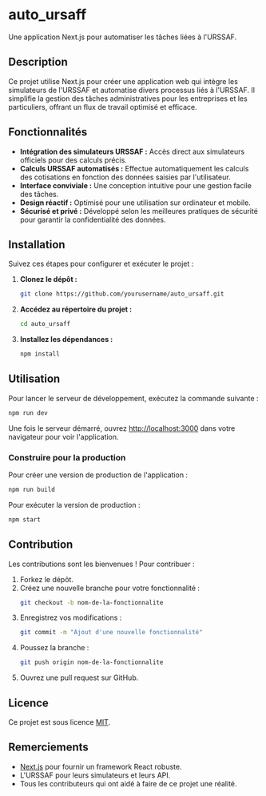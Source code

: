 # auto_ursaff

Une application Next.js pour automatiser les tâches liées à l'URSSAF.

## Description

Ce projet utilise Next.js pour créer une application web qui intègre les simulateurs de l'URSSAF et automatise divers processus liés à l'URSSAF. Il simplifie la gestion des tâches administratives pour les entreprises et les particuliers, offrant un flux de travail optimisé et efficace.

## Fonctionnalités

- **Intégration des simulateurs URSSAF :** Accès direct aux simulateurs officiels pour des calculs précis.
- **Calculs URSSAF automatisés :** Effectue automatiquement les calculs des cotisations en fonction des données saisies par l'utilisateur.
- **Interface conviviale :** Une conception intuitive pour une gestion facile des tâches.
- **Design réactif :** Optimisé pour une utilisation sur ordinateur et mobile.
- **Sécurisé et privé :** Développé selon les meilleures pratiques de sécurité pour garantir la confidentialité des données.

## Installation

Suivez ces étapes pour configurer et exécuter le projet :

1. **Clonez le dépôt :**
   ```bash
   git clone https://github.com/yourusername/auto_ursaff.git
   ```

2. **Accédez au répertoire du projet :**
   ```bash
   cd auto_ursaff
   ```

3. **Installez les dépendances :**
   ```bash
   npm install
   ```

## Utilisation

Pour lancer le serveur de développement, exécutez la commande suivante :
```bash
npm run dev
```

Une fois le serveur démarré, ouvrez [http://localhost:3000](http://localhost:3000) dans votre navigateur pour voir l'application.

### Construire pour la production

Pour créer une version de production de l'application :
```bash
npm run build
```

Pour exécuter la version de production :
```bash
npm start
```

## Contribution

Les contributions sont les bienvenues ! Pour contribuer :

1. Forkez le dépôt.
2. Créez une nouvelle branche pour votre fonctionnalité :
   ```bash
   git checkout -b nom-de-la-fonctionnalite
   ```
3. Enregistrez vos modifications :
   ```bash
   git commit -m "Ajout d'une nouvelle fonctionnalité"
   ```
4. Poussez la branche :
   ```bash
   git push origin nom-de-la-fonctionnalite
   ```
5. Ouvrez une pull request sur GitHub.

## Licence

Ce projet est sous licence [MIT](LICENSE).

## Remerciements

- [Next.js](https://nextjs.org/) pour fournir un framework React robuste.
- L'URSSAF pour leurs simulateurs et leurs API.
- Tous les contributeurs qui ont aidé à faire de ce projet une réalité.
